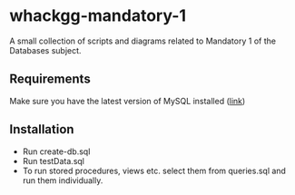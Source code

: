 # whackgg-mandatory-1
A small collection of scripts and diagrams related to Mandatory 1 of the Databases subject.

## Requirements
Make sure you have the latest version of MySQL installed ([link](https://dev.mysql.com/downloads/installer/))
## Installation
- Run create-db.sql
- Run testData.sql
- To run stored procedures, views etc. select them from queries.sql and run them individually.
